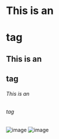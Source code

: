 # This is an <h1> tag
## This is an <h2> tag
###### This is an <h6> tag

![image](/original/Egor8.png)
![image](/original/Egor7.png)

